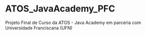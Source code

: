 # ATOS_JavaAcademy_PFC

Projeto Final de Curso da ATOS - Java Academy em parceria com Universidade Franciscana (UFN)
